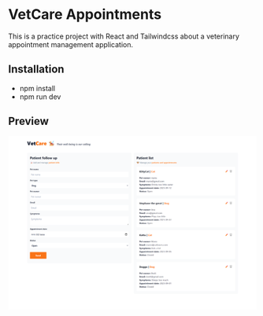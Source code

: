 # VetCare Appointments
This is a practice project with React and Tailwindcss about a veterinary appointment management application.

## Installation
* npm install 
* npm run dev

## Preview
![Preview](https://raw.githubusercontent.com/javiermejiaman/dev-jm-appointments/main/screenshot.png)
